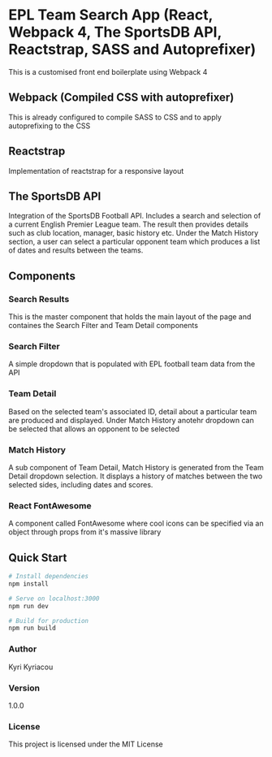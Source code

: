# EPL Team Search App (React, Webpack 4, The SportsDB API, Reactstrap, SASS and Autoprefixer)
This is a customised front end boilerplate using Webpack 4

## Webpack (Compiled CSS with autoprefixer)
This is already configured to compile SASS to CSS and to apply autoprefixing to the CSS

## Reactstrap
Implementation of reactstrap for a responsive layout

## The SportsDB API
Integration of the SportsDB Football API. Includes a search and selection of a current English Premier League team. The result then provides details such as club location, manager, basic history etc. Under the Match History section, a user can select a particular opponent team which produces a list of dates and results between the teams.

## Components

### Search Results
This is the master component that holds the main layout of the page and containes the Search Filter and Team Detail components

### Search Filter
A simple dropdown that is populated with EPL football team data from the API

### Team Detail
Based on the selected team's associated ID, detail about a particular team are produced and displayed. Under Match History anotehr dropdown can be selected that allows an opponent to be selected

### Match History
A sub component of Team Detail, Match History is generated from the Team Detail dropdown selection. It displays a history of matches between the two selected sides, including dates and scores.

### React FontAwesome
A component called FontAwesome where cool icons can be specified via an object through props from it's massive library 

## Quick Start

``` bash
# Install dependencies
npm install

# Serve on localhost:3000
npm run dev

# Build for production
npm run build
```
### Author

Kyri Kyriacou

### Version

1.0.0

### License

This project is licensed under the MIT License
